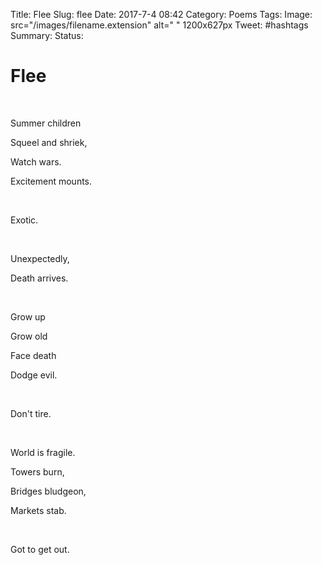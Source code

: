 Title: Flee
Slug: flee
Date: 2017-7-4 08:42
Category: Poems
Tags:
Image: src="/images/filename.extension" alt=" " 1200x627px
Tweet: #hashtags
Summary:
Status: 

# Flee

</br>

Summer children

Squeel and shriek,

Watch wars.

Excitement mounts.

</br>

Exotic.

</br>

Unexpectedly,

Death arrives.

</br>

Grow up

Grow old

Face death 

Dodge evil.

</br>

Don't tire.

</br>

World is fragile.

Towers burn,

Bridges bludgeon,

Markets stab.

</br>

Got to get out.

</br>